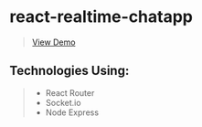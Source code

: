 # react-realtime-chatapp

> [View Demo](react-realtime-chat.netlify.app)

## Technologies Using:

> - React Router
> - Socket.io
> - Node Express
